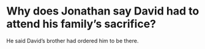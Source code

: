 # Why does Jonathan say David had to attend his family’s sacrifice?

He said David’s brother had ordered him to be there.
